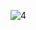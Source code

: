![4](https://user-images.githubusercontent.com/117093449/222253358-3c40dfcf-97ea-4631-99bb-26dc0d304fc4.jpg)

